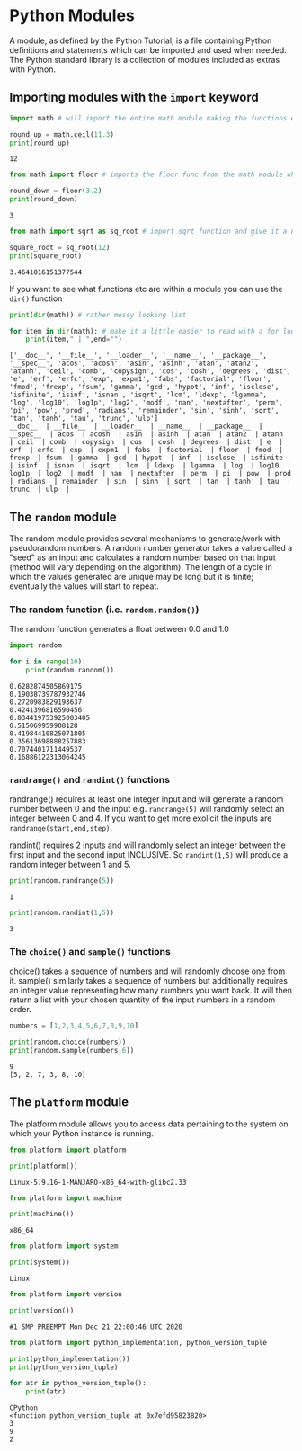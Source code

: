 # Python Modules
A module, as defined by the Python Tutorial, is a file containing Python definitions and statements which can be imported and used when needed. The Python standard library is a collection of modules included as extras with Python.

## Importing modules with the `import` keyword


```python
import math # will import the entire math module making the functions etc within available to use w/ dot-notation

round_up = math.ceil(11.3)
print(round_up)

```

    12



```python
from math import floor # imports the floor func from the math module which can then be used directly

round_down = floor(3.2)
print(round_down)
```

    3



```python
from math import sqrt as sq_root # import sqrt function and give it a name of your choosing

square_root = sq_root(12)
print(square_root)
```

    3.4641016151377544


If you want to see what functions etc are within a module you can use the `dir()` function


```python
print(dir(math)) # rather messy looking list

for item in dir(math): # make it a little easier to read with a for loop
    print(item," | ",end="")
```

    ['__doc__', '__file__', '__loader__', '__name__', '__package__', '__spec__', 'acos', 'acosh', 'asin', 'asinh', 'atan', 'atan2', 'atanh', 'ceil', 'comb', 'copysign', 'cos', 'cosh', 'degrees', 'dist', 'e', 'erf', 'erfc', 'exp', 'expm1', 'fabs', 'factorial', 'floor', 'fmod', 'frexp', 'fsum', 'gamma', 'gcd', 'hypot', 'inf', 'isclose', 'isfinite', 'isinf', 'isnan', 'isqrt', 'lcm', 'ldexp', 'lgamma', 'log', 'log10', 'log1p', 'log2', 'modf', 'nan', 'nextafter', 'perm', 'pi', 'pow', 'prod', 'radians', 'remainder', 'sin', 'sinh', 'sqrt', 'tan', 'tanh', 'tau', 'trunc', 'ulp']
    __doc__  | __file__  | __loader__  | __name__  | __package__  | __spec__  | acos  | acosh  | asin  | asinh  | atan  | atan2  | atanh  | ceil  | comb  | copysign  | cos  | cosh  | degrees  | dist  | e  | erf  | erfc  | exp  | expm1  | fabs  | factorial  | floor  | fmod  | frexp  | fsum  | gamma  | gcd  | hypot  | inf  | isclose  | isfinite  | isinf  | isnan  | isqrt  | lcm  | ldexp  | lgamma  | log  | log10  | log1p  | log2  | modf  | nan  | nextafter  | perm  | pi  | pow  | prod  | radians  | remainder  | sin  | sinh  | sqrt  | tan  | tanh  | tau  | trunc  | ulp  | 

## The `random` module
The random module provides several mechanisms to generate/work with pseudorandom numbers. A random number generator takes a value called a "seed" as an input and calculates a random number based on that input (method will vary depending on the algorithm). The length of a cycle in which the values generated are unique may be long but it is finite; eventually the values will start to repeat.

### The random function (i.e. `random.random()`)
The random function generates a float between 0.0 and 1.0


```python
import random

for i in range(10):
    print(random.random())
```

    0.6282874505869175
    0.19038739787932746
    0.2720983829193637
    0.4241396816590456
    0.034419753925003405
    0.515069959908128
    0.41984410825071805
    0.35613698888257883
    0.7074401711449537
    0.16886122313064245


###  `randrange()` and `randint()` functions
randrange() requires at least one integer input and will generate a random number between 0 and the input e.g. `randrange(5)` will randomly select an integer between 0 and 4. If you want to get more exolicit the inputs are `randrange(start,end,step)`.

randint() requires 2 inputs and will randomly select an integer between the first input and the second input INCLUSIVE. So `randint(1,5)` will produce a random integer between 1 and 5.


```python
print(random.randrange(5))
```

    1



```python
print(random.randint(1,5))
```

    3


### The `choice()` and `sample()` functions
choice() takes a sequence of numbers and will randomly choose one from it. sample() similarly takes a sequence of numbers but additionally requires an integer value representing how many numbers you want back. It will then return a list with your chosen quantity of the input numbers in a random order.


```python
numbers = [1,2,3,4,5,6,7,8,9,10]

print(random.choice(numbers))
print(random.sample(numbers,6))
```

    9
    [5, 2, 7, 3, 8, 10]


## The `platform` module
The platform module allows you to access data pertaining to the system on which your Python instance is running.


```python
from platform import platform

print(platform())
```

    Linux-5.9.16-1-MANJARO-x86_64-with-glibc2.33



```python
from platform import machine

print(machine())
```

    x86_64



```python
from platform import system

print(system())
```

    Linux



```python
from platform import version

print(version())
```

    #1 SMP PREEMPT Mon Dec 21 22:00:46 UTC 2020



```python
from platform import python_implementation, python_version_tuple

print(python_implementation())
print(python_version_tuple)

for atr in python_version_tuple():
    print(atr)
```

    CPython
    <function python_version_tuple at 0x7efd95823820>
    3
    9
    2



```python

```
